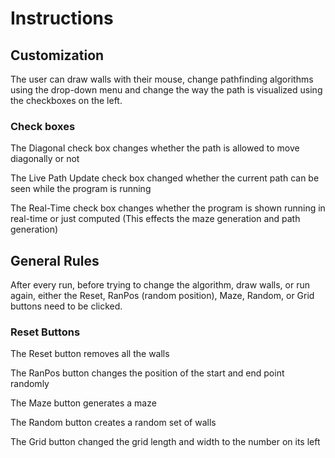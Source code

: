 # Instructions
## Customization
The user can draw walls with their mouse, change pathfinding algorithms using the drop-down menu and change the way the path is visualized using the checkboxes on the left.
### Check boxes
The Diagonal check box changes whether the path is allowed to move diagonally or not

The Live Path Update check box changed whether the current path can be seen while the program is running

The Real-Time check box changes whether the program is shown running in real-time or just computed (This effects the maze generation and path generation)

## General Rules
After every run, before trying to change the algorithm, draw walls, or run again, either the Reset, RanPos (random position), Maze, Random, or Grid buttons need to be clicked.
### Reset Buttons
The Reset button removes all the walls

The RanPos button changes the position of the start and end point randomly

The Maze button generates a maze

The Random button creates a random set of walls

The Grid button changed the grid length and width to the number on its left
